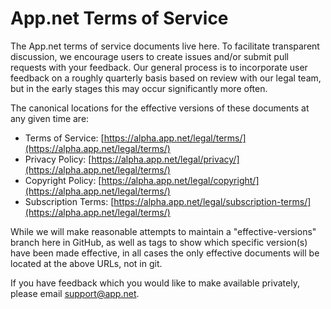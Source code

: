 # App.net Terms of Service

The App.net terms of service documents live here. To facilitate transparent discussion, we encourage users to create issues and/or
submit pull requests with your feedback. Our general process is to incorporate user feedback on a roughly quarterly basis based on
review with our legal team, but in the early stages this may occur significantly more often.

The canonical locations for the effective versions of these documents at any given time are:

* Terms of Service: [https://alpha.app.net/legal/terms/](https://alpha.app.net/legal/terms/)
* Privacy Policy: [https://alpha.app.net/legal/privacy/](https://alpha.app.net/legal/terms/)
* Copyright Policy: [https://alpha.app.net/legal/copyright/](https://alpha.app.net/legal/terms/)
* Subscription Terms: [https://alpha.app.net/legal/subscription-terms/](https://alpha.app.net/legal/terms/)

While we will make reasonable attempts to maintain a "effective-versions" branch here in GitHub, as well as tags to show which specific version(s) have been made effective, in all cases the only effective documents will be located at the above URLs, not in git.

If you have feedback which you would like to make available privately, please email support@app.net.
